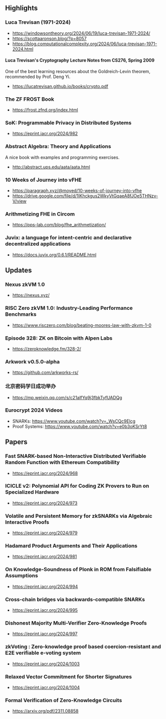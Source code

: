 ## Highlights
### Luca Trevisan (1971-2024)
- <https://windowsontheory.org/2024/06/19/luca-trevisan-1971-2024/>
- <https://scottaaronson.blog/?p=8057>
- <https://blog.computationalcomplexity.org/2024/06/luca-trevisan-1971-2024.html>
#### Luca Trevisan's Cryptography Lecture Notes from CS276, Spring 2009
One of the best learning resources about the Goldreich-Levin theorem, recommended by Prof. Deng Yi.
- <https://lucatrevisan.github.io/books/crypto.pdf>

### The ZF FROST Book
- <https://frost.zfnd.org/index.html>

### SoK: Programmable Privacy in Distributed Systems
- <https://eprint.iacr.org/2024/982>

### Abstract Algebra: Theory and Applications
A nice book with examples and programming exercises.
- http://abstract.ups.edu/aata/aata.html

### 10 Weeks of Journey into vFHE
- <https://paragraph.xyz/@moyed/10-weeks-of-journey-into-vfhe>
- <https://drive.google.com/file/d/1IKhckgus2WkyVtGqaeA8fJOe5THNzv-V/view>

### Arithmetizing FHE in Circom
- <https://pps-lab.com/blog/fhe_arithmetization/>

### Juvix: a language for intent-centric and declarative decentralized applications
- <https://docs.juvix.org/0.6.1/README.html>

## Updates
### Nexus zkVM 1.0
- <https://nexus.xyz/>
### RISC Zero zkVM 1.0: Industry-Leading Performance Benchmarks
- <https://www.risczero.com/blog/beating-moores-law-with-zkvm-1-0>
### Episode 328: ZK on Bitcoin with Alpen Labs
- <https://zeroknowledge.fm/328-2/>
### Arkwork v0.5.0-alpha
- <https://github.com/arkworks-rs/>
### 北京密码学日成功举办
- <https://mp.weixin.qq.com/s/c21alfYq9j3fbkTyfUADQg>

### Eurocrypt 2024 Videos
- SNARKs: <https://www.youtube.com/watch?v=_WsCQc9Elcg>
- Proof Systems: <https://www.youtube.com/watch?v=e0b3oKSrYt8>

## Papers
### Fast SNARK-based Non-Interactive Distributed Verifiable Random Function with Ethereum Compatibility
- <https://eprint.iacr.org/2024/968>

### ICICLE v2: Polynomial API for Coding ZK Provers to Run on Specialized Hardware
- <https://eprint.iacr.org/2024/973>

### Volatile and Persistent Memory for zkSNARKs via Algebraic Interactive Proofs
- <https://eprint.iacr.org/2024/979>

### Hadamard Product Arguments and Their Applications
- <https://eprint.iacr.org/2024/981>

### On Knowledge-Soundness of Plonk in ROM from Falsifiable Assumptions
- <https://eprint.iacr.org/2024/994>

### Cross-chain bridges via backwards-compatible SNARKs
- <https://eprint.iacr.org/2024/995>

### Dishonest Majority Multi-Verifier Zero-Knowledge Proofs
- <https://eprint.iacr.org/2024/997>

### zkVoting : Zero-knowledge proof based coercion-resistant and E2E verifiable e-voting system
- <https://eprint.iacr.org/2024/1003>

### Relaxed Vector Commitment for Shorter Signatures
- <https://eprint.iacr.org/2024/1004>

### Formal Verification of Zero-Knowledge Circuits
- <https://arxiv.org/pdf/2311.08858>



